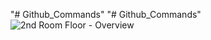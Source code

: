 "# Github_Commands" 
"# Github_Commands" 
![2nd Room Floor - Overview](https://user-images.githubusercontent.com/15989922/126112681-8b77e10c-4525-442a-9f30-f4bbe87d5168.jpg)



